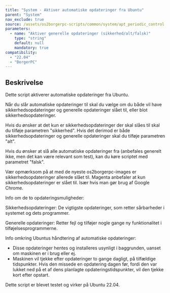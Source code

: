 ```yaml
---
title: "System - Aktiver automatiske opdateringer fra Ubuntu"
parent: "System"
nav_exclude: true
source: /assets/os2borgerpc-scripts/common/system/apt_periodic_control.sh
parameters:
  - name: "Aktiver generelle opdateringer (sikkerhed/alt/falsk)"
    type: "string"
    default: null
    mandatory: true
compatibility: 
  - "22.04"
  - "BorgerPC"
---
```


## Beskrivelse
Dette script aktiverer automatiske opdateringer fra Ubuntu.

Når du slår automatiske opdateringer til skal du vælge om du både vil have sikkerhedsopdateringer og generelle opdateringer slået til, eller blot sikkerhedsopdateringer.

Hvis du ønsker at det kun er sikkerhedsopdateringer der skal slåes til skal du tilføje parametren "sikkerhed". Hvis det derimod er både sikkerhedsopdateringer og generelle opdateringer skal du tilføje parametren "alt".

Hvis du ønsker at slå alle automatiske opdateringer fra (anbefales generelt ikke, men det kan være relevant som test), kan du køre scriptet med parametret "falsk".

Vær opmærksom på at med de nyeste os2borgerpc-images er sikkerhedsopdateringer allerede slået til.
Magenta anbefaler at kun sikkerhedsopdateringer er slået til. Især hvis man gør brug af Google Chrome.

Info om de to opdateringsmuligheder:

Sikkerhedsopdateringer:
De vigtigste opdateringer, som retter sårbarheder i systemet og dets programmer.

Generelle opdateringer:
Retter fejl og tilføjer nogle gange ny funktionalitet i tilføjelsesprogrammerne.

Info omkring Ubuntus håndtering af automatiske opdateringer:
- Disse opdateringer hentes og installeres usynligt i baggrunden, uanset om maskinen er i brug eller ej.
- Maskinen vil tjekke efter opdateringer to gange dagligt, på tilfældige tidspunkter.
Hvis den missede en opdatering dagen før, fordi den var lukket ned på et af dens planlagte opdateringstidspunkter, vil den tjekke kort efter opstart.

Dette script er blevet testet og virker på Ubuntu 22.04.